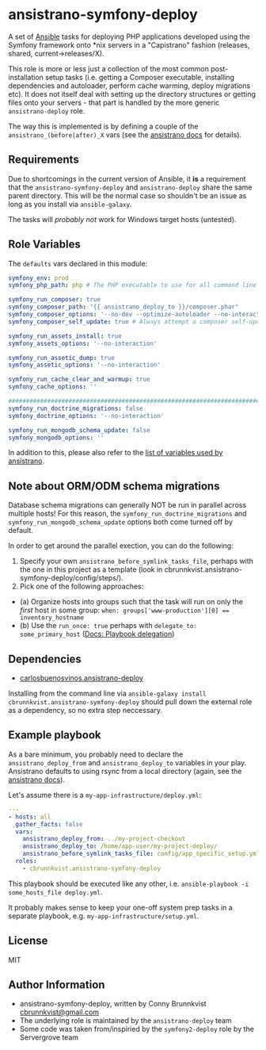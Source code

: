 ansistrano-symfony-deploy
=========

A set of [Ansible](http://docs.ansible.com/) tasks for deploying PHP applications developed using the Symfony framework onto *nix servers in a "Capistrano" fashion (releases, shared, current->releases/X).

This role is more or less just a collection of the most common post-installation setup tasks (i.e. getting a Composer executable, installing dependencies and autoloader, perform cache warming, deploy migrations etc). It does not itself deal with setting up the directory structures or getting files onto your servers - that part is handled by the more generic `ansistrano-deploy` role.

The way this is implemented is by defining a couple of the `ansistrano_(before|after)_X` vars (see the [ansistrano docs](https://github.com/ansistrano/deploy#main-workflow) for details).

Requirements
------------

Due to shortcomings in the current version of Ansible, it __is__ a requirement that the `ansistrano-symfony-deploy` and `ansistrano-deploy` share the same parent directory. This will be the normal case so shouldn't be an issue as long as you install via `ansible-galaxy`.

The tasks will _probably not_ work for Windows target hosts (untested).

Role Variables
--------------

The `defaults` vars declared in this module:

```YAML
symfony_env: prod
symfony_php_path: php # The PHP executable to use for all command line tasks

symfony_run_composer: true
symfony_composer_path: "{{ ansistrano_deploy_to }}/composer.phar"
symfony_composer_options: '--no-dev --optimize-autoloader --no-interaction'
symfony_composer_self_update: true # Always attempt a composer self-update

symfony_run_assets_install: true
symfony_assets_options: '--no-interaction'

symfony_run_assetic_dump: true
symfony_assetic_options: '--no-interaction'

symfony_run_cache_clear_and_warmup: true
symfony_cache_options: ''

###############################################################################
symfony_run_doctrine_migrations: false
symfony_doctrine_options: '--no-interaction'

symfony_run_mongodb_schema_update: false
symfony_mongodb_options: ''
```

In addition to this, please also refer to the [list of variables used by ansistrano](https://github.com/ansistrano/deploy#role-variables).

Note about ORM/ODM schema migrations
------------------------------------

Database schema migrations can generally NOT be run in parallel across multiple hosts! For this reason, the `symfony_run_doctrine_migrations` and `symfony_run_mongodb_schema_update` options both come turned off by default.

In order to get around the parallel exection, you can do the following:

1. Specify your own `ansistrano_before_symlink_tasks_file`, perhaps with the one in this project as a template (look in cbrunnkvist.ansistrano-symfony-deploy/config/steps/).
2. Pick one of the following approaches:
  - (a) Organize hosts into groups such that the task will run on only the _first_ host in some group:
    `when: groups['www-production'][0] == inventory_hostname`
  - (b) Use the `run_once: true` perhaps with `delegate_to: some_primary_host` ([Docs: Playbook delegation](http://docs.ansible.com/ansible/playbooks_delegation.html#run-once))

Dependencies
------------

- [carlosbuenosvinos.ansistrano-deploy](https://galaxy.ansible.com/list#/roles/1387)

Installing from the command line via `ansible-galaxy install cbrunnkvist.ansistrano-symfony-deploy` should pull down the external role as a dependency, so no extra step neccessary.

Example playbook
----------------

As a bare minimum, you probably need to declare the `ansistrano_deploy_from` and `ansistrano_deploy_to` variables in your play. Ansistrano defaults to using rsync from a local directory (again, see the [ansistrano docs](https://github.com/ansistrano/deploy)).

Let's assume there is a `my-app-infrastructure/deploy.yml`:
```YAML
---
- hosts: all
  gather_facts: false
  vars:
    ansistrano_deploy_from: ../my-project-checkout
    ansistrano_deploy_to: /home/app-user/my-project-deploy/
    ansistrano_before_symlink_tasks_file: config/app_specific_setup.yml
  roles:
    - cbrunnkvist.ansistrano-symfony-deploy
```

This playbook should be executed like any other, i.e. `ansible-playbook -i some_hosts_file deploy.yml`.

It probably makes sense to keep your one-off system prep tasks in a separate playbook, e.g. `my-app-infrastructure/setup.yml`.

License
-------

MIT

Author Information
------------------

- ansistrano-symfony-deploy, written by Conny Brunnkvist <cbrunnkvist@gmail.com>
- The underlying role is maintained by the `ansistrano-deploy` team
- Some code was taken from/inspiried by the `symfony2-deploy` role by the Servergrove team
